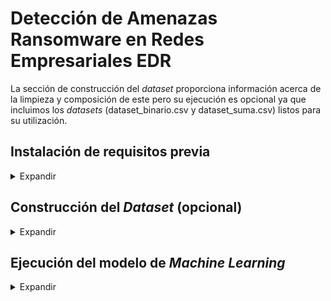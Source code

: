 # Detección de Amenazas Ransomware en Redes Empresariales EDR

La sección de construcción del *dataset* proporciona información acerca de la limpieza y composición de este pero su ejecución es opcional ya que incluimos los *datasets* (dataset_binario.csv y dataset_suma.csv) listos para su utilización.

## Instalación de requisitos previa

<details><summary>Expandir</summary>

Antes de ejecutar ningún script, será necesario instalar una serie de dependencias de Python que se encuentran en el fichero requirements.txt
  
    pip install -r requirements.txt
  
</details>
  
## Construcción del *Dataset* (opcional)


<details><summary>Expandir</summary>

El desarrollo de los *datasets* se ha realizado en un equipo con sistema operativo Linux con distribución Ubuntu 18.0.5 LTS.  

Para obtener el [dataset_binario](https://gitlab.fdi.ucm.es/marina.lopez/tfg-ransomware-20-21/-/blob/master/Dataset/dataset_binario.csv) es necesario ejecutar el script [parser_binario.py](https://gitlab.fdi.ucm.es/marina.lopez/tfg-ransomware-20-21/-/blob/master/Dataset/parser_binario.py):
  
    python3 parser_binario.py
  
La salida obtenida por consola será la siguiente:
  
    ----------------------------------------------
    Número de características extraídas:  302
    ----------------------------------------------
    Tamaño inicial dataset: (1-ransomware, 0-goodware)
    0    10896
    1     5456
    Name: label, dtype: int64
    ----------------------------------------------
    Borrado de repetidos por signatures:
    0    9648
    1    5416
    Name: label, dtype: int64
    ----------------------------------------------
    Borrado de repetidos por llamadas a API
    1    1596
    0     357
    Name: label, dtype: int64
    ----------------------------------------------
    Reparto final del dataset: 
    1    357
    0    357
    Name: label, dtype: int64
  
Para obtener el [dataset_suma](https://gitlab.fdi.ucm.es/marina.lopez/tfg-ransomware-20-21/-/blob/master/Dataset/dataset_suma.csv) es necesario ejecutar el script [parser_suma.py](https://gitlab.fdi.ucm.es/marina.lopez/tfg-ransomware-20-21/-/blob/master/Dataset/parser_suma.py):
  
    python3 parser_suma.py
  
La salida obtenida por consola será la siguiente:
  
    ----------------------------------------------
    Número de características extraídas:  302
    ----------------------------------------------
    Tamaño inicial dataset: (1-ransomware, 0-goodware)
    0    10896
    1     5456
    Name: label, dtype: int64
    ----------------------------------------------
    Borrado de repetidos por signatures:
    0    9648
    1    5416
    Name: label, dtype: int64
    ----------------------------------------------
    Borrado de repetidos por llamadas a API
    0    6507
    1    3315
    Name: label, dtype: int64
    ----------------------------------------------
    Reparto final del dataset: 
    1    3315
    0    3315
    Name: label, dtype: int64
  
Con esto, los dos *datasets* estarán preparados.  

</details>

## Ejecución del modelo de *Machine Learning*

<details><summary>Expandir</summary>

  
</details>

